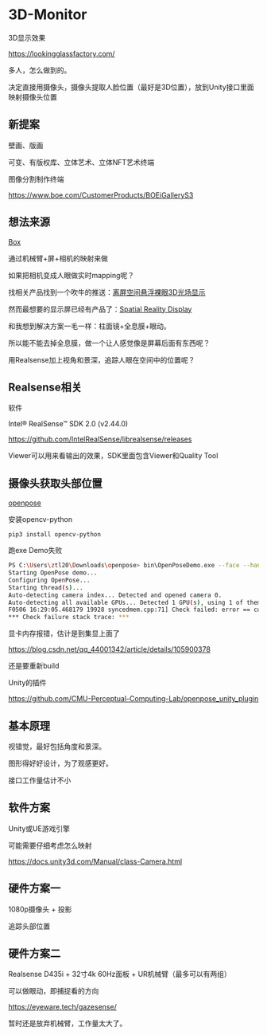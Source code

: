 # 3D-Monitor
3D显示效果

https://lookingglassfactory.com/

多人，怎么做到的。



决定直接用摄像头，摄像头提取人脸位置（最好是3D位置），放到Unity接口里面映射摄像头位置



## 新提案

壁画、版画

可变、有版权库、立体艺术、立体NFT艺术终端

图像分割制作终端

https://www.boe.com/CustomerProducts/BOEiGalleryS3





## 想法来源

[Box](https://youtu.be/lX6JcybgDFo)

通过机械臂+屏+相机的映射来做

如果把相机变成人眼做实时mapping呢？



找相关产品找到一个吹牛的推送：[离屏空间悬浮裸眼3D光场显示](https://mp.weixin.qq.com/s?__biz=MjM5OTg4ODIxNA==&mid=2662496414&idx=1&sn=07e6dc1f97c2a9a88b058adc160550a8)

然而最想要的显示屏已经有产品了：[Spatial Reality Display](https://www.sony.com/electronics/spatial-reality-display/elf-sr1)

和我想到解决方案一毛一样：柱面镜+全息膜+眼动。

所以能不能去掉全息膜，做一个让人感觉像是屏幕后面有东西呢？

用Realsense加上视角和景深，追踪人眼在空间中的位置呢？



## Realsense相关

软件

Intel® RealSense™ SDK 2.0 (v2.44.0)

https://github.com/IntelRealSense/librealsense/releases

Viewer可以用来看输出的效果，SDK里面包含Viewer和Quality Tool



## 摄像头获取头部位置

[openpose](https://github.com/CMU-Perceptual-Computing-Lab/openpose)

安装opencv-python

```shell
pip3 install opencv-python
```

跑exe Demo失败

```sh
PS C:\Users\ztl20\Downloads\openpose> bin\OpenPoseDemo.exe --face --hand
Starting OpenPose demo...
Configuring OpenPose...
Starting thread(s)...
Auto-detecting camera index... Detected and opened camera 0.
Auto-detecting all available GPUs... Detected 1 GPU(s), using 1 of them starting at GPU 0.
F0506 16:29:05.468179 19928 syncedmem.cpp:71] Check failed: error == cudaSuccess (2 vs. 0)  out of memory
*** Check failure stack trace: ***
```

显卡内存报错，估计是到集显上面了

https://blog.csdn.net/qq_44001342/article/details/105900378

还是要重新build



Unity的插件

https://github.com/CMU-Perceptual-Computing-Lab/openpose_unity_plugin



## 基本原理

视错觉，最好包括角度和景深。

图形得好好设计，为了观感更好。

接口工作量估计不小



## 软件方案

Unity或UE游戏引擎

可能需要仔细考虑怎么映射

https://docs.unity3d.com/Manual/class-Camera.html



## 硬件方案一

1080p摄像头 + 投影

追踪头部位置



## 硬件方案二

Realsense D435i + 32寸4k 60Hz面板 + UR机械臂（最多可以有两组）

可以做眼动，即捕捉看的方向

https://eyeware.tech/gazesense/

暂时还是放弃机械臂，工作量太大了。



